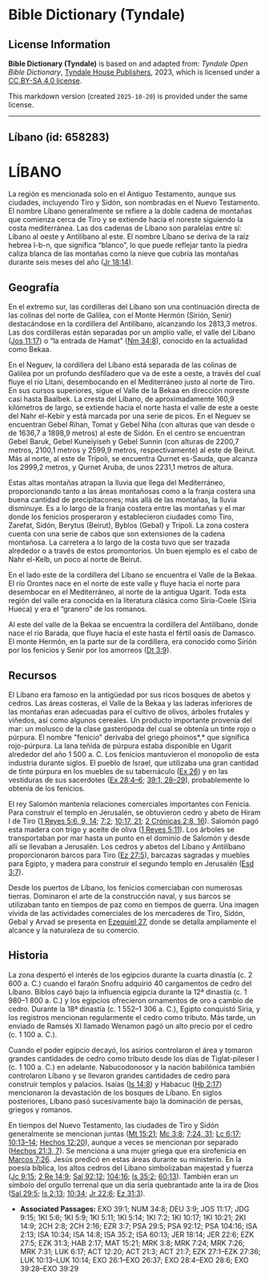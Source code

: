 # Bible Dictionary (Tyndale)

## License Information

**Bible Dictionary (Tyndale)** is based on and adapted from: _Tyndale Open Bible Dictionary_, [Tyndale House Publishers](https://tyndaleopenresources.com/), 2023, which is licensed under a [CC BY-SA 4.0 license](https://creativecommons.org/licenses/by-sa/4.0/legalcode.en).

This markdown version (created `2025-10-20`) is provided under the same license.



--------------------------------

## Líbano (id: 658283)

LÍBANO
======

La región es mencionada solo en el Antiguo Testamento, aunque sus ciudades, incluyendo Tiro y Sidón, son nombradas en el Nuevo Testamento. El nombre Líbano generalmente se refiere a la doble cadena de montañas que comienza cerca de Tiro y se extiende hacia el noreste siguiendo la costa mediterránea. Las dos cadenas de Líbano son paralelas entre sí: Líbano al oeste y Antilíbano al este. El nombre Líbano se deriva de la raíz hebrea l\-b\-n, que significa “blanco”, lo que puede reflejar tanto la piedra caliza blanca de las montañas como la nieve que cubría las montañas durante seis meses del año ([Jr 18:14](https://ref.ly/Jer18:14)).

Geografía
---------

En el extremo sur, las cordilleras del Líbano son una continuación directa de las colinas del norte de Galilea, con el Monte Hermón (Sirión, Senir) destacándose en la cordillera del Antilíbano, alcanzando los 2813,3 metros. Las dos cordilleras están separadas por un amplio valle, el valle del Líbano ([Jos 11:17](https://ref.ly/Josh11:17)) o “la entrada de Hamat” ([Nm 34:8](https://ref.ly/Num34:8)), conocido en la actualidad como Bekaa.

En el Neguev, la cordillera del Líbano está separada de las colinas de Galilea por un profundo desfiladero que va de este a oeste, a través del cual fluye el río Litani, desembocando en el Mediterráneo justo al norte de Tiro. En sus cursos superiores, sigue el Valle de la Bekaa en dirección noreste casi hasta Baalbek. La cresta del Líbano, de aproximadamente 160,9 kilómetros de largo, se extiende hacia el norte hasta el valle de este a oeste del Nahr el\-Kebir y está marcada por una serie de picos. En el Neguev se encuentran Gebel Rihan, Tomat y Gebel Niha (con alturas que van desde o de 1636,7 a 1898,9 metros) al este de Sidón. En el centro se encuentran Gebel Baruk, Gebel Kuneiyiseh y Gebel Sunnin (con alturas de 2200,7 metros, 2100,1 metros y 2599,9 metros, respectivamente) al este de Beirut. Más al norte, al este de Trípoli, se encuentra Qurnet es\-Sauda, que alcanza los 2999,2 metros, y Qurnet Aruba, de unos 2231,1 metros de altura.

Estas altas montañas atrapan la lluvia que llega del Mediterráneo, proporcionando tanto a las áreas montañosas como a la franja costera una buena cantidad de precipitacones; más allá de las montañas, la lluvia disminuye. Es a lo largo de la franja costera entre las montañas y el mar donde los fenicios prosperaron y establecieron ciudades como Tiro, Zarefat, Sidón, Berytus (Beirut), Byblos (Gebal) y Trípoli. La zona costera cuenta con una serie de cabos que son extensiones de la cadena montañosa. La carretera a lo largo de la costa tuvo que ser trazada alrededor o a través de estos promontorios. Un buen ejemplo es el cabo de Nahr el\-Kelb, un poco al norte de Beirut.

En el lado este de la cordillera del Líbano se encuentra el Valle de la Bekaa. El río Orontes nace en el norte de este valle y fluye hacia el norte para desembocar en el Mediterráneo, al norte de la antigua Ugarit. Toda esta región del valle era conocida en la literatura clásica como Siria\-Coele (Siria Hueca) y era el “granero” de los romanos.

Al este del valle de la Bekaa se encuentra la cordillera del Antilíbano, donde nace el río Barada, que fluye hacia el este hasta el fértil oasis de Damasco. El monte Hermón, en la parte sur de la cordillera, era conocido como Sirión por los fenicios y Senir por los amorreos ([Dt 3:9](https://ref.ly/Deut3:9)).

Recursos
--------

El Líbano era famoso en la antigüedad por sus ricos bosques de abetos y cedros. Las áreas costeras, el Valle de la Bekaa y las laderas inferiores de las montañas eran adecuadas para el cultivo de olivos, árboles frutales y viñedos, así como algunos cereales. Un producto importante provenía del mar: un molusco de la clase gasterópoda del cual se obtenía un tinte rojo o púrpura. El nombre "fenicio" derivaba del griego phoinos*,* que significa rojo\-púrpura. La lana teñida de púrpura estaba disponible en Ugarit alrededor del año 1 500 a. C. Los fenicios mantuvieron el monopolio de esta industria durante siglos. El pueblo de Israel, que utilizaba una gran cantidad de tinte púrpura en los muebles de su tabernáculo ([Ex 26](https://ref.ly/Exod26:1-Exod26:37)) y en las vestiduras de sus sacerdotes ([Ex 28:4–6](https://ref.ly/Exod28:4-Exod28:6); [39:1, 28–29](https://ref.ly/Exod39:1,Exod39:28-Exod39:29)), probablemente lo obtenía de los fenicios.

El rey Salomón mantenía relaciones comerciales importantes con Fenicia. Para construir el templo en Jerusalén, se obtuvieron cedro y abeto de Hiram I de Tiro ([1 Reyes 5:6, 9, 14](https://ref.ly/1Kgs5:6,1Kgs5:9,1Kgs5:14); [7:2](https://ref.ly/1Kgs7:2); [10:17, 21](https://ref.ly/1Kgs10:17,1Kgs10:21); [2 Crónicas 2:8, 16](https://ref.ly/2Chr2:8,2Chr2:16)). Salomón pagó esta madera con trigo y aceite de oliva ([1 Reyes 5:11](https://ref.ly/1Kgs5:11)). Los árboles se transportaban por mar hasta un punto en el dominio de Salomón y desde allí se llevaban a Jerusalén. Los cedros y abetos del Líbano y Antilíbano proporcionaron barcos para Tiro ([Ez 27:5](https://ref.ly/Ezek27:5)), barcazas sagradas y muebles para Egipto, y madera para construir el segundo templo en Jerusalén ([Esd 3:7](https://ref.ly/Ezra3:7)).

Desde los puertos de Líbano, los fenicios comerciaban con numerosas tierras. Dominaron el arte de la construcción naval, y sus barcos se utilizaban tanto en tiempos de paz como en tiempos de guerra. Una imagen vívida de las actividades comerciales de los mercaderes de Tiro, Sidón, Gebal y Arvad se presenta en [Ezequiel 27](https://ref.ly/Ezek27:1-Ezek27:36), donde se detalla ampliamente el alcance y la naturaleza de su comercio.

Historia
--------

La zona despertó el interés de los egipcios durante la cuarta dinastía (c. 2 600 a. C.) cuando el faraón Snofru adquirió 40 cargamentos de cedro del Líbano. Biblos cayó bajo la influencia egipcia durante la 12ª dinastía (c. 1 980–1 800 a. C.) y los egipcios ofrecieron ornamentos de oro a cambio de cedro. Durante la 18ª dinastía (c. 1 552–1 306 a. C.), Egipto conquistó Siria, y los registros mencionan regularmente el cedro como tributo. Más tarde, un enviado de Ramsés XI llamado Wenamon pagó un alto precio por el cedro (c. 1 100 a. C.).

Cuando el poder egipcio decayó, los asirios controlaron el área y tomaron grandes cantidades de cedro como tributo desde los días de Tiglat\-pileser I (c. 1 100 a. C.) en adelante. Nabucodonosor y la nación babilónica también controlaron Líbano y se llevaron grandes cantidades de cedro para construir templos y palacios. Isaías ([Is 14:8](https://ref.ly/Isa14:8)) y Habacuc ([Hb 2:17](https://ref.ly/Hab2:17)) mencionaron la devastación de los bosques de Líbano. En siglos posteriores, Líbano pasó sucesivamente bajo la dominación de persas, griegos y romanos.

En tiempos del Nuevo Testamento, las ciudades de Tiro y Sidón generalmente se mencionan juntas ([Mt 15:21](https://ref.ly/Matt15:21); [Mc 3:8](https://ref.ly/Mark3:8); [7:24, 31](https://ref.ly/Mark7:24,Mark7:31); [Lc 6:17](https://ref.ly/Luke6:17); [10:13–14](https://ref.ly/Luke10:13-Luke10:14); [Hechos 12:20](https://ref.ly/Acts12:20)), aunque a veces se mencionan por separado ([Hechos 21:3, 7](https://ref.ly/Acts21:3,Acts21:7)). Se menciona a una mujer griega que era sirofenicia en [Marcos 7:26](https://ref.ly/Mark7:26). Jesús predicó en estas áreas durante su ministerio. En la poesía bíblica, los altos cedros del Líbano simbolizaban majestad y fuerza ([Jc 9:15](https://ref.ly/Judg9:15); [2 Re 14:9](https://ref.ly/2Kgs14:9); [Sal 92:12](https://ref.ly/Ps92:12); [104:16](https://ref.ly/Ps104:16); [Is 35:2](https://ref.ly/Isa35:2); [60:13](https://ref.ly/Isa60:13)). También eran un símbolo del orgullo terrenal que un día sería quebrantado ante la ira de Dios ([Sal 29:5](https://ref.ly/Ps29:5); [Is 2:13](https://ref.ly/Isa2:13); [10:34](https://ref.ly/Isa10:34); [Jr 22:6](https://ref.ly/Jer22:6); [Ez 31:3](https://ref.ly/Ezek31:3)).

* **Associated Passages:** EXO 39:1; NUM 34:8; DEU 3:9; JOS 11:17; JDG 9:15; 1KI 5:6; 1KI 5:9; 1KI 5:11; 1KI 5:14; 1KI 7:2; 1KI 10:17; 1KI 10:21; 2KI 14:9; 2CH 2:8; 2CH 2:16; EZR 3:7; PSA 29:5; PSA 92:12; PSA 104:16; ISA 2:13; ISA 10:34; ISA 14:8; ISA 35:2; ISA 60:13; JER 18:14; JER 22:6; EZK 27:5; EZK 31:3; HAB 2:17; MAT 15:21; MRK 3:8; MRK 7:24; MRK 7:26; MRK 7:31; LUK 6:17; ACT 12:20; ACT 21:3; ACT 21:7; EZK 27:1–EZK 27:36; LUK 10:13–LUK 10:14; EXO 26:1–EXO 26:37; EXO 28:4–EXO 28:6; EXO 39:28–EXO 39:29

